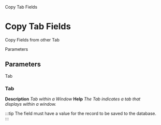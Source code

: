 
Copy Tab Fields
# Copy Tab Fields


Copy Fields from other Tab

Parameters
## Parameters


Tab
### Tab

**Description**
 *Tab within a Window*
**Help**
 *The Tab indicates a tab that displays within a window.*

:::tip
The field must have a value for the record to be saved to the database.
:::